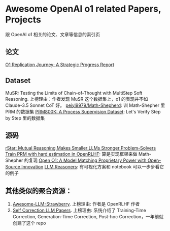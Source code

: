 # Awesome OpenAI o1 related Papers, Projects
跟 OpenAI o1 相关的论文、文章等信息的索引页

## 论文 
[O1 Replication Journey: A Strategic Progress Report](https://github.com/GAIR-NLP/O1-Journey)

## Dataset
MuSR: Testing the Limits of Chain-of-Thought with MultiStep Soft Reasoning. 上榜理由：作者发现 MuSR 这个数据集上，o1 的表现并不如 Claude-3.5 Sonnet CoT 好。
[peiyi9979/Math-Shepherd](https://huggingface.co/datasets/peiyi9979/Math-Shepherd?row=98): 训 Math-Shepher 里 PRM 的数据集
[PRM800K: A Process Supervision Dataset](https://github.com/openai/prm800k): Let's Verify Step by Step 里的数据集
## 源码
[rStar: Mutual Reasoning Makes Smaller LLMs Stronger Problem-Solvers](https://github.com/zhentingqi/rStar)
[Train PRM with hard estimation in OpenRLHF](https://github.com/OpenRLHF/OpenRLHF/pull/442): 算是实现框架来做 Math-Shepher 的复现
[Open O1: A Model Matching Proprietary Power with Open-Source Innovation](https://github.com/OpenSource-O1/Open-O1)
[LLM Reasoners](https://github.com/maitrix-org/llm-reasoners): 有可视化方案和 notebook 可以一步步看它的例子

## 其他类似的聚合资源：
1. [Awesome-LLM-Strawberry](https://github.com/hijkzzz/Awesome-LLM-Strawberry). 上榜理由: 作者是 OpenRLHF 作者
2. [Self Correction LLM Papers](https://github.com/teacherpeterpan/self-correction-llm-papers). 上榜理由: 系统介绍了 Training-Time Correction, Generation-Time Correction, Post-hoc Correction，一年前就创建了这个 repo
